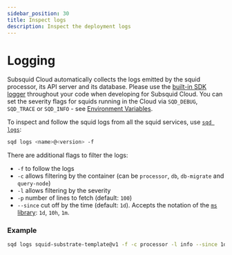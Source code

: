 ```yaml
---
sidebar_position: 30
title: Inspect logs
description: Inspect the deployment logs
---
```


# Logging

Subsquid Cloud automatically collects the logs emitted by the squid processor, its API server and its database. Please use the [built-in SDK logger](/sdk/reference/logger) throughout your code when developing for Subsquid Cloud. You can set the severity flags for squids running in the Cloud via `SQD_DEBUG`, `SQD_TRACE` or `SQD_INFO` - see [Environment Variables](/cloud/resources/env-variables).

To inspect and follow the squid logs from all the squid services, use [`sqd logs`](/squid-cli/logs):
```bash
sqd logs <name>@<version> -f
```

There are additional flags to filter the logs:
- `-f` to follow the logs
- `-c` allows filtering by the container (can be `processor`, `db`, `db-migrate` and `query-node`)
- `-l` allows filtering by the severity
- `-p` number of lines to fetch (default: `100`)
- `--since` cut off by the time (default: `1d`). Accepts the notation of the [`ms` library](https://www.npmjs.com/package/ms): `1d`, `10h`, `1m`.

### Example 

```bash
sqd logs squid-substrate-template@v1 -f -c processor -l info --since 1d
```

